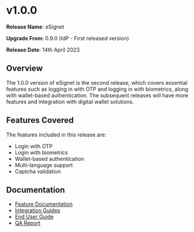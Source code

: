 # v1.0.0

**Release Name**: eSignet

**Upgrade From**: 0.9.0 (IdP - First released version)

**Release Date**: 14th April 2023

## Overview

The 1.0.0 version of eSignet is the second release, which covers essential features such as logging in with OTP and logging in with biometrics, along with wallet-based authentication. The subsequent releases will have more features and integration with digital wallet solutions.

## Features Covered

The features included in this release are:

* Login with OTP
* Login with biometrics
* Wallet-based authentication
* Multi-language support
* Captcha validation

## Documentation

* [Feature Documentation](../../overview/features/)
* [Integration Guides](../../integration-guides/)
* [End User Guide](../../end-user-guide/)
* [QA Report](test-report/)
